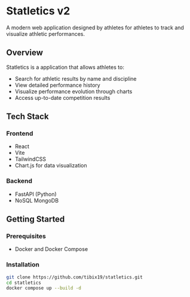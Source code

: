 # Statletics v2

A modern web application designed by athletes for athletes to track and visualize athletic performances.

## Overview

Statletics is a application that allows athletes to:

- Search for athletic results by name and discipline
- View detailed performance history
- Visualize performance evolution through charts
- Access up-to-date competition results

## Tech Stack

### Frontend

- React
- Vite
- TailwindCSS
- Chart.js for data visualization

### Backend

- FastAPI (Python)
- NoSQL MongoDB

## Getting Started

### Prerequisites

- Docker and Docker Compose

### Installation

```bash
git clone https://github.com/tibix19/statletics.git
cd statletics
docker compose up --build -d
```

